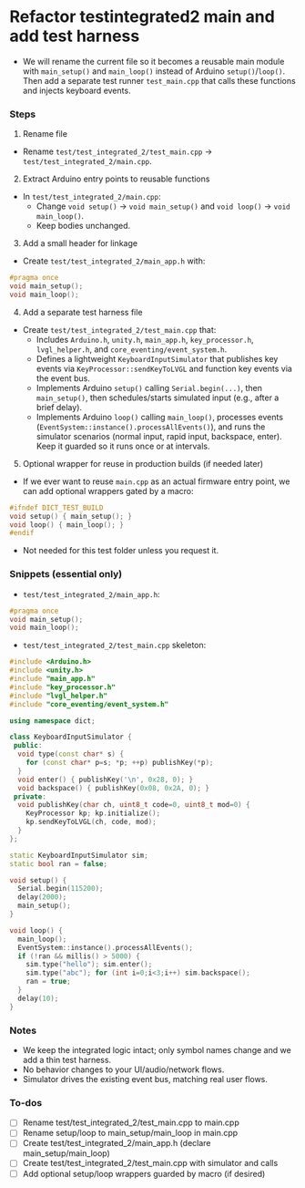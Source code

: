 <!-- 931a24e2-965c-445b-841d-fddc6450bd8f 74516625-57fa-4568-b631-7d95e408cd17 -->
# Refactor testintegrated2 main and add test harness

- We will rename the current file so it becomes a reusable main module with `main_setup()` and `main_loop()` instead of Arduino `setup()`/`loop()`. Then add a separate test runner `test_main.cpp` that calls these functions and injects keyboard events.

### Steps
1) Rename file
- Rename `test/test_integrated_2/test_main.cpp` → `test/test_integrated_2/main.cpp`.

2) Extract Arduino entry points to reusable functions
- In `test/test_integrated_2/main.cpp`:
  - Change `void setup()` → `void main_setup()` and `void loop()` → `void main_loop()`.
  - Keep bodies unchanged.

3) Add a small header for linkage
- Create `test/test_integrated_2/main_app.h` with:
```cpp
#pragma once
void main_setup();
void main_loop();
```

4) Add a separate test harness file
- Create `test/test_integrated_2/test_main.cpp` that:
  - Includes `Arduino.h`, `unity.h`, `main_app.h`, `key_processor.h`, `lvgl_helper.h`, and `core_eventing/event_system.h`.
  - Defines a lightweight `KeyboardInputSimulator` that publishes key events via `KeyProcessor::sendKeyToLVGL` and function key events via the event bus.
  - Implements Arduino `setup()` calling `Serial.begin(...)`, then `main_setup()`, then schedules/starts simulated input (e.g., after a brief delay).
  - Implements Arduino `loop()` calling `main_loop()`, processes events (`EventSystem::instance().processAllEvents()`), and runs the simulator scenarios (normal input, rapid input, backspace, enter). Keep it guarded so it runs once or at intervals.

5) Optional wrapper for reuse in production builds (if needed later)
- If we ever want to reuse `main.cpp` as an actual firmware entry point, we can add optional wrappers gated by a macro:
```cpp
#ifndef DICT_TEST_BUILD
void setup() { main_setup(); }
void loop() { main_loop(); }
#endif
```
- Not needed for this test folder unless you request it.

### Snippets (essential only)
- `test/test_integrated_2/main_app.h`:
```cpp
#pragma once
void main_setup();
void main_loop();
```

- `test/test_integrated_2/test_main.cpp` skeleton:
```cpp
#include <Arduino.h>
#include <unity.h>
#include "main_app.h"
#include "key_processor.h"
#include "lvgl_helper.h"
#include "core_eventing/event_system.h"

using namespace dict;

class KeyboardInputSimulator {
 public:
  void type(const char* s) {
    for (const char* p=s; *p; ++p) publishKey(*p);
  }
  void enter() { publishKey('\n', 0x28, 0); }
  void backspace() { publishKey(0x08, 0x2A, 0); }
 private:
  void publishKey(char ch, uint8_t code=0, uint8_t mod=0) {
    KeyProcessor kp; kp.initialize();
    kp.sendKeyToLVGL(ch, code, mod);
  }
};

static KeyboardInputSimulator sim;
static bool ran = false;

void setup() {
  Serial.begin(115200);
  delay(2000);
  main_setup();
}

void loop() {
  main_loop();
  EventSystem::instance().processAllEvents();
  if (!ran && millis() > 5000) {
    sim.type("hello"); sim.enter();
    sim.type("abc"); for (int i=0;i<3;i++) sim.backspace();
    ran = true;
  }
  delay(10);
}
```

### Notes
- We keep the integrated logic intact; only symbol names change and we add a thin test harness.
- No behavior changes to your UI/audio/network flows.
- Simulator drives the existing event bus, matching real user flows.


### To-dos

- [ ] Rename test/test_integrated_2/test_main.cpp to main.cpp
- [ ] Rename setup/loop to main_setup/main_loop in main.cpp
- [ ] Create test/test_integrated_2/main_app.h (declare main_setup/main_loop)
- [ ] Create test/test_integrated_2/test_main.cpp with simulator and calls
- [ ] Add optional setup/loop wrappers guarded by macro (if desired)